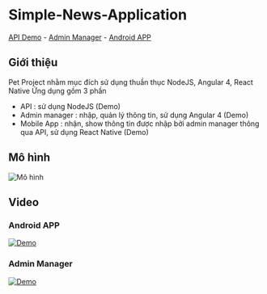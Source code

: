 # Simple-News-Application
<a href="https://news-backend-vn.herokuapp.com/public/list_all_news" target="_blank">API Demo</a> - <a href="https://news-frontend-vn.herokuapp.com/" target="_blank">Admin Manager</a> - <a href="https://drive.google.com/file/d/0B_bPLCdGUTI8aGt0QTQyZ2VJM0U/view" target="_blank">Android APP</a>

## Giới thiệu
Pet Project nhằm mục đích sử dụng thuần thục NodeJS, Angular 4, React Native
Ứng dụng gồm 3 phần
  - API : sử dụng NodeJS (Demo)
  - Admin manager : nhập, quản lý thông tin, sử dụng Angular 4 (Demo)
  - Mobile App : nhận, show thông tin được nhập bởi admin manager thông qua API, sử dụng React Native (Demo)

## Mô hình
![Mô hình](http://www.bizcoder.com/Media/Bizcoder/Windows-Live-Writer/36cb1b349d6d_C721/image_2.png)

## Video
### Android APP
[![Demo](https://i.imgur.com/GhzycOY.png)](https://youtu.be/N5VgMAeRd-U "Demo")

### Admin Manager
[![Demo](https://i.imgur.com/sls3LBO.png)](https://youtu.be/Fal0rHmKBpg "Demo")

